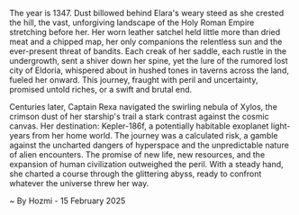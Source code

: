 
The year is 1347.  Dust billowed behind Elara's weary steed as she crested the hill, the vast, unforgiving landscape of the Holy Roman Empire stretching before her.  Her worn leather satchel held little more than dried meat and a chipped map, her only companions the relentless sun and the ever-present threat of bandits.  Each creak of her saddle, each rustle in the undergrowth, sent a shiver down her spine, yet the lure of the rumored lost city of Eldoria, whispered about in hushed tones in taverns across the land, fueled her onward. This journey, fraught with peril and uncertainty, promised untold riches, or a swift and brutal end.


Centuries later, Captain Rexa navigated the swirling nebula of Xylos, the crimson dust of her starship's trail a stark contrast against the cosmic canvas.  Her destination: Kepler-186f, a potentially habitable exoplanet light-years from her home world. The journey was a calculated risk, a gamble against the uncharted dangers of hyperspace and the unpredictable nature of alien encounters.  The promise of new life, new resources, and the expansion of human civilization outweighed the peril.  With a steady hand, she charted a course through the glittering abyss, ready to confront whatever the universe threw her way.

~ By Hozmi - 15 February 2025
